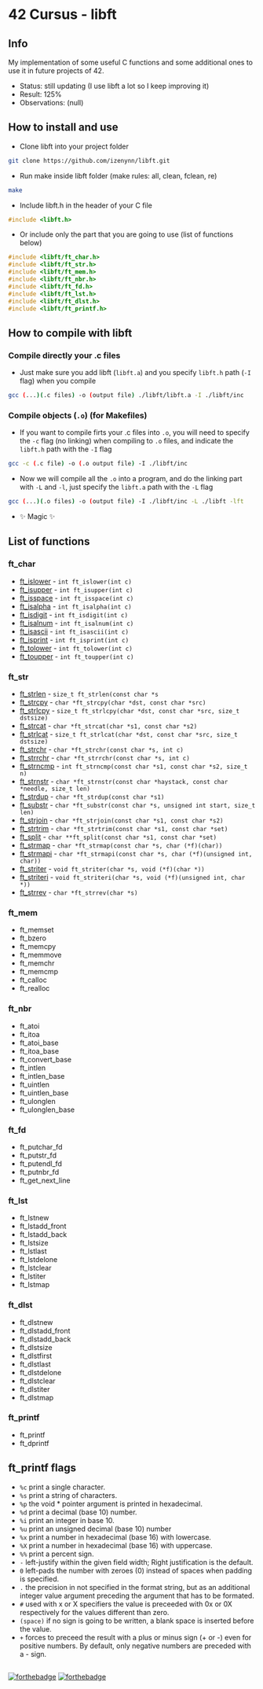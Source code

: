 # 42 Cursus - libft

## Info

My implementation of some useful C functions and some additional ones to use it in future projects of 42.

- Status: still updating (I use libft a lot so I keep improving it)
- Result: 125%
- Observations: (null)

## How to install and use

- Clone libft into your project folder

```sh
git clone https://github.com/izenynn/libft.git
```

- Run make inside libft folder (make rules: all, clean, fclean, re)

```sh
make
```

- Include libft.h in the header of your C file

```c
#include <libft.h>
```

- Or include only the part that you are going to use (list of functions below)

```c
#include <libft/ft_char.h>
#include <libft/ft_str.h>
#include <libft/ft_mem.h>
#include <libft/ft_nbr.h>
#include <libft/ft_fd.h>
#include <libft/ft_lst.h>
#include <libft/ft_dlst.h>
#include <libft/ft_printf.h>
```

## How to compile with libft

### Compile directly your .c files

- Just make sure you add libft (`libft.a`) and you specify `libft.h` path (`-I` flag) when you compile

```sh
gcc (...)(.c files) -o (output file) ./libft/libft.a -I ./libft/inc
```

###  Compile objects (`.o`) (for Makefiles)

- If you want to compile firts your .c files into `.o`, you will need to specify the `-c` flag (no linking) when compiling to `.o` files, and indicate the `libft.h` path with the `-I` flag

```sh
gcc -c (.c file) -o (.o output file) -I ./libft/inc
```

- Now we will compile all the `.o` into a program, and do the linking part with `-L` and `-l`, just specify the `libft.a` path with the `-L` flag

```sh
gcc (...)(.o files) -o (output file) -I ./libft/inc -L ./libft -lft
```

- ✨ Magic ✨

## List of functions

### ft_char
- [ft_islower](https://github.com/izenynn/libft/blob/main/src/ft_char/ft_islower.c) - `int ft_islower(int c)`
- [ft_isupper](https://github.com/izenynn/libft/blob/main/src/ft_char/ft_isupper.c) - `int ft_isupper(int c)`
- [ft_isspace](https://github.com/izenynn/libft/blob/main/src/ft_char/ft_isspace.c) - `int ft_isspace(int c)`
- [ft_isalpha](https://github.com/izenynn/libft/blob/main/src/ft_char/ft_isalpha.c) - `int ft_isalpha(int c)`
- [ft_isdigit](https://github.com/izenynn/libft/blob/main/src/ft_char/ft_isdigit.c) - `int ft_isdigit(int c)`
- [ft_isalnum](https://github.com/izenynn/libft/blob/main/src/ft_char/ft_isalnum.c) - `int ft_isalnum(int c)`
- [ft_isascii](https://github.com/izenynn/libft/blob/main/src/ft_char/ft_isascii.c) - `int ft_isascii(int c)`
- [ft_isprint](https://github.com/izenynn/libft/blob/main/src/ft_char/ft_isprint.c) - `int ft_isprint(int c)`
- [ft_tolower](https://github.com/izenynn/libft/blob/main/src/ft_char/ft_tolower.c) - `int ft_tolower(int c)`
- [ft_toupper](https://github.com/izenynn/libft/blob/main/src/ft_char/ft_toupper.c) - `int ft_toupper(int c)`

### ft_str
- [ft_strlen](https://github.com/izenynn/libft/blob/main/src/ft_str/ft_strlen.c) - `size_t ft_strlen(const char *s`
- [ft_strcpy](https://github.com/izenynn/libft/blob/main/src/ft_str/ft_strcpy.c) - `char *ft_strcpy(char *dst, const char *src)`
- [ft_strlcpy](https://github.com/izenynn/libft/blob/main/src/ft_str/ft_strlcpy.c) - `size_t ft_strlcpy(char *dst, const char *src, size_t dstsize)`
- [ft_strcat](https://github.com/izenynn/libft/blob/main/src/ft_str/ft_strcat.c) - `char *ft_strcat(char *s1, const char *s2)`
- [ft_strlcat](https://github.com/izenynn/libft/blob/main/src/ft_str/ft_strlcat.c) - `size_t ft_strlcat(char *dst, const char *src, size_t dstsize)`
- [ft_strchr](https://github.com/izenynn/libft/blob/main/src/ft_str/ft_strchr.c) - `char *ft_strchr(const char *s, int c)`
- [ft_strrchr](https://github.com/izenynn/libft/blob/main/src/ft_str/ft_strrchr.c) - `char *ft_strrchr(const char *s, int c)`
- [ft_strncmp](https://github.com/izenynn/libft/blob/main/src/ft_str/ft_strncmp.c) - `int ft_strncmp(const char *s1, const char *s2, size_t n)`
- [ft_strnstr](https://github.com/izenynn/libft/blob/main/src/ft_str/ft_strnstr.c) - `char *ft_strnstr(const char *haystack, const char *needle, size_t len)`
- [ft_strdup](https://github.com/izenynn/libft/blob/main/src/ft_str/ft_strdup.c) - `char *ft_strdup(const char *s1)`
- [ft_substr](https://github.com/izenynn/libft/blob/main/src/ft_str/ft_substr.c) - `char *ft_substr(const char *s, unsigned int start, size_t len)`
- [ft_strjoin](https://github.com/izenynn/libft/blob/main/src/ft_str/ft_strjoin.c) - `char *ft_strjoin(const char *s1, const char *s2)`
- [ft_strtrim](https://github.com/izenynn/libft/blob/main/src/ft_str/ft_strtrim.c) - `char *ft_strtrim(const char *s1, const char *set)`
- [ft_split](https://github.com/izenynn/libft/blob/main/src/ft_str/ft_split.c) - `char **ft_split(const char *s1, const char *set)`
- [ft_strmap](https://github.com/izenynn/libft/blob/main/src/ft_str/ft_strmap.c) - `char *ft_strmap(const char *s, char (*f)(char))`
- [ft_strmapi](https://github.com/izenynn/libft/blob/main/src/ft_str/ft_strmapi.c) - `char *ft_strmapi(const char *s, char (*f)(unsigned int, char))`
- [ft_striter](https://github.com/izenynn/libft/blob/main/src/ft_str/ft_striter.c) - `void ft_striter(char *s, void (*f)(char *))`
- [ft_striteri](https://github.com/izenynn/libft/blob/main/src/ft_str/ft_striteri.c) - `void ft_striteri(char *s, void (*f)(unsigned int, char *))`
- [ft_strrev](https://github.com/izenynn/libft/blob/main/src/ft_str/ft_strrev.c) - `char *ft_strrev(char *s)`

### ft_mem
- ft_memset
- ft_bzero
- ft_memcpy
- ft_memmove
- ft_memchr
- ft_memcmp
- ft_calloc
- ft_realloc

### ft_nbr
- ft_atoi
- ft_itoa
- ft_atoi_base
- ft_itoa_base
- ft_convert_base
- ft_intlen
- ft_intlen_base
- ft_uintlen
- ft_uintlen_base
- ft_ulonglen
- ft_ulonglen_base

### ft_fd
- ft_putchar_fd
- ft_putstr_fd
- ft_putendl_fd
- ft_putnbr_fd
- ft_get_next_line

### ft_lst
- ft_lstnew
- ft_lstadd_front
- ft_lstadd_back
- ft_lstsize
- ft_lstlast
- ft_lstdelone
- ft_lstclear
- ft_lstiter
- ft_lstmap

### ft_dlst
- ft_dlstnew
- ft_dlstadd_front
- ft_dlstadd_back
- ft_dlstsize
- ft_dlstfirst
- ft_dlstlast
- ft_dlstdelone
- ft_dlstclear
- ft_dlstiter
- ft_dlstmap

### ft_printf
- ft_printf
- ft_dprintf

## ft_printf flags

- `%c` print a single character.
- `%s` print a string of characters.
- `%p` the void * pointer argument is printed in hexadecimal.
- `%d` print a decimal (base 10) number.
- `%i` print an integer in base 10.
- `%u` print an unsigned decimal (base 10) number
- `%x` print a number in hexadecimal (base 16) with lowercase.
- `%X` print a number in hexadecimal (base 16) with uppercase.
- `%%` print a percent sign.
- `-` left-justify within the given field width; Right justification is the default.
- `0` left-pads the number with zeroes (0) instead of spaces when padding is specified.
- `.` the precision in not specified in the format string, but as an additional integer value argument preceding the argument that has to be formated.
- `#` used with x or X specifiers the value is preceeded with 0x or 0X respectively for the values different than zero.
- `(space)` if no sign is going to be written, a blank space is inserted before the value.
- `+` forces to preceed the result with a plus or minus sign (+ or -) even for positive numbers. By default, only negative numbers are preceded with a - sign.

##
[![forthebadge](https://forthebadge.com/images/badges/made-with-c.svg)](https://forthebadge.com)
[![forthebadge](https://forthebadge.com/images/badges/built-with-love.svg)](https://forthebadge.com)
